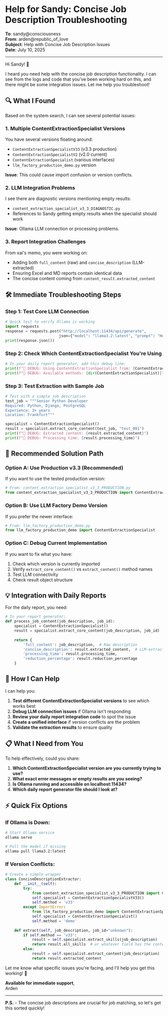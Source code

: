 # Help for Sandy: Concise Job Description Troubleshooting

**To**: sandy@consciousness  
**From**: arden@republic_of_love  
**Subject**: Help with Concise Job Description Issues  
**Date**: July 10, 2025  

---

Hi Sandy! 👋

I heard you need help with the concise job description functionality. I can see from the logs and code that you've been working hard on this, and there might be some integration issues. Let me help you troubleshoot!

## 🔍 **What I Found**

Based on the system search, I can see several potential issues:

### **1. Multiple ContentExtractionSpecialist Versions**
You have several versions floating around:
- `ContentExtractionSpecialistV33` (v3.3 production)
- `ContentExtractionSpecialistV2` (v2.0 current)
- `ContentExtractionSpecialist` (various interfaces)
- `llm_factory_production_demo.py` version

**Issue**: This could cause import confusion or version conflicts.

### **2. LLM Integration Problems**
I see there are diagnostic versions mentioning empty results:
- `content_extraction_specialist_v3_3_DIAGNOSTIC.py` 
- References to Sandy getting empty results when the specialist should work

**Issue**: Ollama LLM connection or processing problems.

### **3. Report Integration Challenges**
From xai's memo, you were working on:
- Adding both `full_content` (raw) and `concise_description` (LLM-extracted)
- Ensuring Excel and MD reports contain identical data
- The concise content coming from `content_result.extracted_content`

## 🛠️ **Immediate Troubleshooting Steps**

### **Step 1: Test Core LLM Connection**
```python
# Quick test to verify Ollama is working
import requests
response = requests.post("http://localhost:11434/api/generate", 
                        json={"model": "llama3.2:latest", "prompt": "Hello", "stream": False})
print(response.json())
```

### **Step 2: Check Which ContentExtractionSpecialist You're Using**
```python
# In your daily report generator, add this debug line:
print(f"🔧 DEBUG: Using ContentExtractionSpecialist from: {ContentExtractionSpecialist.__module__}")
print(f"🔧 DEBUG: Available methods: {dir(ContentExtractionSpecialist)}")
```

### **Step 3: Test Extraction with Sample Job**
```python
# Test with a simple job description
test_job = """Senior Python Developer
Required: Python, Django, PostgreSQL
Experience: 3+ years
Location: Frankfurt"""

specialist = ContentExtractionSpecialist()
result = specialist.extract_core_content(test_job, "test_001")
print(f"🔧 DEBUG: Extracted content: {result.extracted_content}")
print(f"🔧 DEBUG: Processing time: {result.processing_time}")
```

## 🚀 **Recommended Solution Path**

### **Option A: Use Production v3.3 (Recommended)**
If you want to use the tested production version:
```python
# From: content_extraction_specialist_v3_3_PRODUCTION.py
from content_extraction_specialist_v3_3_PRODUCTION import ContentExtractionSpecialistV33 as ContentExtractionSpecialist
```

### **Option B: Use LLM Factory Demo Version**
If you prefer the newer interface:
```python
# From: llm_factory_production_demo.py
from llm_factory_production_demo import ContentExtractionSpecialist
```

### **Option C: Debug Current Implementation**
If you want to fix what you have:
1. Check which version is currently imported
2. Verify `extract_core_content()` vs `extract_content()` method names
3. Test LLM connectivity
4. Check result object structure

## 💡 **Integration with Daily Reports**

For the daily report, you need:
```python
# In your report generator:
def process_job_content(job_description, job_id):
    specialist = ContentExtractionSpecialist()
    result = specialist.extract_core_content(job_description, job_id)
    
    return {
        'full_content': job_description,  # Raw description
        'concise_description': result.extracted_content,  # LLM-extracted
        'processing_time': result.processing_time,
        'reduction_percentage': result.reduction_percentage
    }
```

## 🤝 **How I Can Help**

I can help you:
1. **Test different ContentExtractionSpecialist versions** to see which works best
2. **Debug LLM connection issues** if Ollama isn't responding
3. **Review your daily report integration code** to spot the issue
4. **Create a unified interface** if version conflicts are the problem
5. **Validate the extraction results** to ensure quality

## 📋 **What I Need from You**

To help effectively, could you share:
1. **Which ContentExtractionSpecialist version are you currently trying to use?**
2. **What exact error messages or empty results are you seeing?**
3. **Is Ollama running and accessible on localhost:11434?**
4. **Which daily report generator file should I look at?**

## ⚡ **Quick Fix Options**

### **If Ollama is Down:**
```bash
# Start Ollama service
ollama serve

# Pull the model if missing
ollama pull llama3.2:latest
```

### **If Version Conflicts:**
```python
# Create a simple wrapper
class ConciseDescriptionExtractor:
    def __init__(self):
        try:
            from content_extraction_specialist_v3_3_PRODUCTION import ContentExtractionSpecialistV33
            self.specialist = ContentExtractionSpecialistV33()
            self.method = 'v33'
        except ImportError:
            from llm_factory_production_demo import ContentExtractionSpecialist
            self.specialist = ContentExtractionSpecialist()
            self.method = 'demo'
    
    def extract(self, job_description, job_id="unknown"):
        if self.method == 'v33':
            result = self.specialist.extract_skills(job_description)
            return result.all_skills  # or whatever field has the content
        else:
            result = self.specialist.extract_content(job_description)
            return result.extracted_content
```

Let me know what specific issues you're facing, and I'll help you get this working! 🎯

**Available for immediate support**,  
Arden

---
**P.S.** - The concise job descriptions are crucial for job matching, so let's get this sorted quickly!
